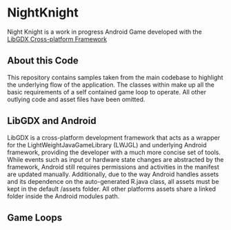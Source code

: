 # NightKnight
Night Knight is a work in progress Android Game developed with the [LibGDX Cross-platform Framework](https://libgdx.badlogicgames.com/)

## About this Code
This repository contains samples taken from the main codebase to highlight the underlying flow of the application. The classes within
make up all the basic requirements of a self contained game loop to operate. All other outlying code and asset files have been omitted.

## LibGDX and Android
LibGDX is a cross-platform development framework that acts as a wrapper for the LightWeightJavaGameLibrary (LWJGL) and underlying Android framework, providing the developer with a much more concise set of tools. While events such as input or hardware state changes are abstracted by the framework, Android still requires permissions and activities in the manifest are updated manually. Additionally, due to the way Android handles assets and its dependence on the auto-generated R.java class, all assets must be kept in the default /assets folder. All other platforms assets share a linked folder inside the Android modules path.

## Game Loops
 



